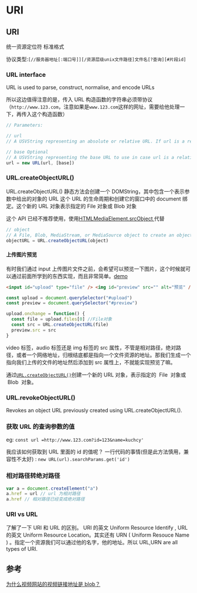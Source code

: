 # URI

## URI

统一资源定位符 标准格式

协议类型:`[//服务器地址[:端口号]][/资源层级unix文件路径]文件名[?查询][#片段id]`

### URL interface

URL is used to parse, construct, normalise, and encode URLs

所以这边值得注意的是，传入 URL 构造函数的字符串必须带协议（`http://www.123.com`，注意如果是`www.123.com`这样的网址，需要给他处理一下，再传入这个构造函数）

```js
// Parameters:

// url
// A USVString representing an absolute or relative URL. If url is a relative URL, base is required, and will be used as the base URL. If url is an absolute URL, a given base will be ignored.

// base Optional
// A USVString representing the base URL to use in case url is a relative URL. If not specified, it defaults to ''.
url = new URL(url, [base])
```

### URL.createObjectURL()

URL.createObjectURL() 静态方法会创建一个 DOMString，其中包含一个表示参数中给出的对象的 URL
这个 URL 的生命周期和创建它的窗口中的 document 绑定。这个新的 URL 对象表示指定的 File 对象或 Blob 对象

这个 API 已经不推荐使用，使用[HTMLMediaElement.srcObject
](https://developer.mozilla.org/en-US/docs/Web/API/HTMLMediaElement/srcObject)代替

```js
// object
// A File, Blob, MediaStream, or MediaSource object to create an object URL for.
objectURL = URL.createObjectURL(object)
```

#### 上传图片预览

有时我们通过 input 上传图片文件之前，会希望可以预览一下图片，这个时候就可以通过前面所学到的东西实现，而且非常简单。[demo](https://developer.mozilla.org/en-US/docs/Web/API/File/Using_files_from_web_applications#Example_Using_object_URLs_to_display_images)

```html
<input id="upload" type="file" /> <img id="preview" src="" alt="预览" />
```

```js
const upload = document.querySelector("#upload")
const preview = document.querySelector("#preview")

upload.onchange = function() {
  const file = upload.files[0] //File对象
  const src = URL.createObjectURL(file)
  preview.src = src
}
```

video 标签，audio 标签还是 img 标签的 src 属性，不管是相对路径，绝对路径，或者一个网络地址，归根结底都是指向一个文件资源的地址。那我们生成一个指向我们上传的文件的地址然后添加到 src 属性上，不就能实现预览了嘛。

通过[`URL.createObjectURL()`](https://developer.mozilla.org/zh-CN/docs/Web/API/URL/createObjectURL)创建一个新的 URL 对象，表示指定的  File  对象或  Blob  对象。

### URL.revokeObjectURL()

Revokes an object URL previously created using URL.createObjectURL().

### 获取 URL 的查询参数的值

eg: `const url =http://www.123.com?id=123&name=kuchcy'`

我应该如何获取到 URL 里面的 id 的值呢？
一行代码的事情(但是此方法慎用，兼容性不太好) :
`new URL(url).searchParams.get('id')`

### 相对路径转绝对路径

```js
var a = document.createElement("a")
a.href = url // url 为相对路径
a.href // 相对路径已经变成绝对路径
```

### URI vs URL

了解了一下 URI 和 URL 的区别。
URI 的英文 Uniform Resource Identify , URL 的英文 Uniform Resource Location。其实还有 URN ( Uniform Resouce Name ) 。指定一个资源我们可以通过他的名字，他的地址。所以 URL,URN are all types of URI.

## 参考

[为什么视频网站的视频链接地址是 blob？](https://juejin.im/post/5d1ea7a8e51d454fd8057bea)
